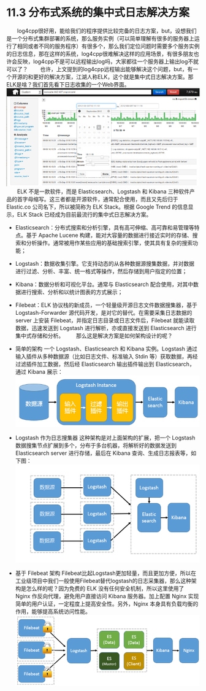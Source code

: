 # 11.3 分布式系统的集中式日志解决方案

&emsp;&emsp;log4cpp很好用，能给我们的程序提供比较完备的日志方案，but，设想我们是一个分布式集群部署的系统，那么服务实例（可以简单理解有很多的服务器上运行了相同或者不同的服务程序）有很多个，那么我们定位问题时需要多个服务实例的日志信息，那在这样的系统，log4cpp很难解决这样的应用场景，有很多朋友也许会反映，log4cpp不是可以远程输出log吗，大家都往一个服务器上输出log不就可以了？
&emsp;&emsp;也许，上文提到的log4cpp远程输出能够解决这个问题，but，有一个开源的和更好的解决方案，江湖人称ELK，这个就是集中式日志解决方案。那ELK是啥？我们首先看下日志收集的一个Web界面。
![log_web](log_web.jpg)
&emsp;&emsp;ELK 不是一款软件，而是 Elasticsearch、Logstash 和 Kibana 三种软件产品的首字母缩写。这三者都是开源软件，通常配合使用，而且又先后归于 Elastic.co 公司名下，所以被简称为 ELK Stack。根据 Google Trend 的信息显示，ELK Stack 已经成为目前最流行的集中式日志解决方案。

* Elasticsearch：分布式搜索和分析引擎，具有高可伸缩、高可靠和易管理等特点。基于 Apache Lucene 构建，能对大容量的数据进行接近实时的存储、搜索和分析操作。通常被用作某些应用的基础搜索引擎，使其具有复杂的搜索功能；

* Logstash：数据收集引擎。它支持动态的从各种数据源搜集数据，并对数据进行过滤、分析、丰富、统一格式等操作，然后存储到用户指定的位置；
* Kibana：数据分析和可视化平台。通常与 Elasticsearch 配合使用，对其中数据进行搜索、分析和以统计图表的方式展示；
* Filebeat：ELK 协议栈的新成员，一个轻量级开源日志文件数据搜集器，基于 Logstash-Forwarder 源代码开发，是对它的替代。在需要采集日志数据的 server 上安装 Filebeat，并指定日志目录或日志文件后，Filebeat 就能读取数据，迅速发送到 Logstash 进行解析，亦或直接发送到 Elasticsearch 进行集中式存储和分析。
&emsp;&emsp;那么这是解决方案是如何架构设计的呢？

* 简单的架构
一个 Logstash、Elasticsearch 和 Kibana 实例。Logstash 通过输入插件从多种数据源（比如日志文件、标准输入 Stdin 等）获取数据，再经过滤插件加工数据，然后经 Elasticsearch 输出插件输出到 Elasticsearch，通过 Kibana 展示：
![简单架构](11_1.png)

* Logstash 作为日志搜集器
这种架构是对上面架构的扩展，把一个 Logstash 数据搜集节点扩展到多个，分布于多台机器，将解析好的数据发送到 Elasticsearch server 进行存储，最后在 Kibana 查询、生成日志报表等，如下图：
![Logstash](11_2.png)

* 基于 Filebeat 架构
Filebeat比起Logstash更加轻量，而且更加方便，所以在工业级项目中我们一般使用Filebeat替代logstash的日志采集器，那么这种架构是怎么样的呢？因为免费的 ELK 没有任何安全机制，所以这里使用了 Nginx 作反向代理，避免用户直接访问 Kibana 服务器。加上配置 Nginx 实现简单的用户认证，一定程度上提高安全性。另外，Nginx 本身具有负载均衡的作用，能够提高系统访问性能。
![Filebeat](elk_stack.png)